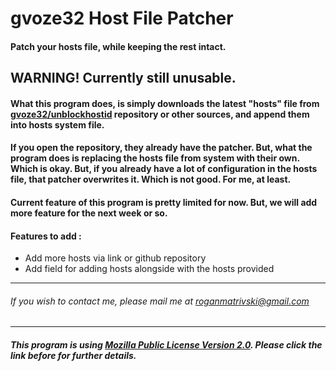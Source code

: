 # gvoze32 Host File Patcher

#### Patch your hosts file, while keeping the rest intact.
## WARNING! Currently still unusable.
#### What this program does, is simply downloads the latest "hosts" file from [gvoze32/unblockhostid](https://github.com/gvoze32/unblockhostid) repository or other sources, and append them into hosts system file.
#### If you open the repository, they already have the patcher. But, what the program does is replacing the hosts file from system with their own. Which is okay. But, if you already have a lot of configuration in the hosts file, that patcher overwrites it. Which is not good. For me, at least.
#### Current feature of this program is pretty limited for now. But, we will add more feature for the next week or so.
#### Features to add :
- Add more hosts via link or github repository
- Add field for adding hosts alongside with the hosts provided
---
###### If you wish to contact me, please mail me at roganmatrivski@gmail.com
---
##### This program is using [Mozilla Public License Version 2.0](LICENSE.md). Please click the link before for further details.
